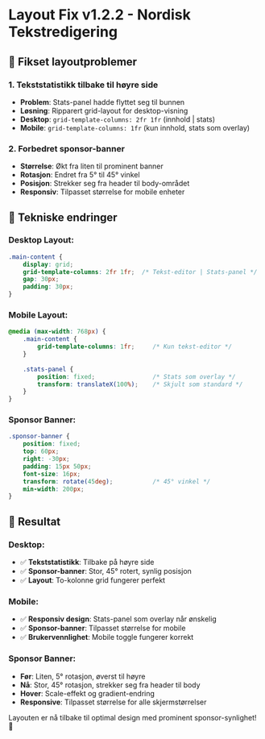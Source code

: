 # Layout Fix v1.2.2 - Nordisk Tekstredigering

## 🔧 Fikset layoutproblemer

### 1. Tekststatistikk tilbake til høyre side
- **Problem**: Stats-panel hadde flyttet seg til bunnen
- **Løsning**: Ripparert grid-layout for desktop-visning
- **Desktop**: `grid-template-columns: 2fr 1fr` (innhold | stats)
- **Mobile**: `grid-template-columns: 1fr` (kun innhold, stats som overlay)

### 2. Forbedret sponsor-banner
- **Størrelse**: Økt fra liten til prominent banner
- **Rotasjon**: Endret fra 5° til 45° vinkel
- **Posisjon**: Strekker seg fra header til body-området
- **Responsiv**: Tilpasset størrelse for mobile enheter

## 📐 Tekniske endringer

### Desktop Layout:
```css
.main-content {
    display: grid;
    grid-template-columns: 2fr 1fr;  /* Tekst-editor | Stats-panel */
    gap: 30px;
    padding: 30px;
}
```

### Mobile Layout:
```css
@media (max-width: 768px) {
    .main-content {
        grid-template-columns: 1fr;     /* Kun tekst-editor */
    }
    
    .stats-panel {
        position: fixed;                /* Stats som overlay */
        transform: translateX(100%);    /* Skjult som standard */
    }
}
```

### Sponsor Banner:
```css
.sponsor-banner {
    position: fixed;
    top: 60px;
    right: -30px;
    padding: 15px 50px;
    font-size: 16px;
    transform: rotate(45deg);           /* 45° vinkel */
    min-width: 200px;
}
```

## 🎯 Resultat

### Desktop:
- ✅ **Tekststatistikk**: Tilbake på høyre side
- ✅ **Sponsor-banner**: Stor, 45° rotert, synlig posisjon
- ✅ **Layout**: To-kolonne grid fungerer perfekt

### Mobile:
- ✅ **Responsiv design**: Stats-panel som overlay når ønskelig
- ✅ **Sponsor-banner**: Tilpasset størrelse for mobile
- ✅ **Brukervennlighet**: Mobile toggle fungerer korrekt

### Sponsor Banner:
- **Før**: Liten, 5° rotasjon, øverst til høyre
- **Nå**: Stor, 45° rotasjon, strekker seg fra header til body
- **Hover**: Scale-effekt og gradient-endring
- **Responsive**: Tilpasset størrelse for alle skjermstørrelser

Layouten er nå tilbake til optimal design med prominent sponsor-synlighet! 🚀
